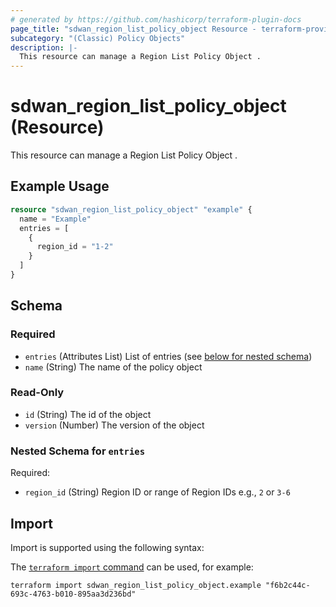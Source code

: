 ```yaml
---
# generated by https://github.com/hashicorp/terraform-plugin-docs
page_title: "sdwan_region_list_policy_object Resource - terraform-provider-sdwan"
subcategory: "(Classic) Policy Objects"
description: |-
  This resource can manage a Region List Policy Object .
---
```


# sdwan_region_list_policy_object (Resource)

This resource can manage a Region List Policy Object .

## Example Usage

```terraform
resource "sdwan_region_list_policy_object" "example" {
  name = "Example"
  entries = [
    {
      region_id = "1-2"
    }
  ]
}
```

<!-- schema generated by tfplugindocs -->
## Schema

### Required

- `entries` (Attributes List) List of entries (see [below for nested schema](#nestedatt--entries))
- `name` (String) The name of the policy object

### Read-Only

- `id` (String) The id of the object
- `version` (Number) The version of the object

<a id="nestedatt--entries"></a>
### Nested Schema for `entries`

Required:

- `region_id` (String) Region ID or range of Region IDs e.g., `2` or `3-6`

## Import

Import is supported using the following syntax:

The [`terraform import` command](https://developer.hashicorp.com/terraform/cli/commands/import) can be used, for example:

```shell
terraform import sdwan_region_list_policy_object.example "f6b2c44c-693c-4763-b010-895aa3d236bd"
```
